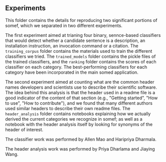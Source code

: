 ## Experiments

This folder contains the details for reproducing two significant portions of somef, which we separated in two different experiments.

The first experiment aimed at trianing four binary, sennce-based classifiers that would detect whether a candidate sentence is a description, an installation instruction, an invocation command or a citation. The `training_corpus` folder contains the materials used to train the different classifiers we tried. The `trained_models` folder contains the pickle files of the trained classifiers, and the `ranking` folder contains the scores of each classifier on each category. The best-performing classifiers for each category have been incorporated in the main somed application.

The second experiment aimed at counting what are the common header names developers and scientists use to describe their scientific software. The idea behind this analysis is that the header used in a readme file is a good indicator of the content of that section (e.g., "Getting started", "How to use", "How to contribute"), and we found that many different authors used similar headers to describe their own readme files. The `header_analysis` folder contains notebooks explaining how we actually derived the current categories we recognize in somef; as well as a notebook with the header analysis itself by looking for synonyms of the header of interest. 

The classifier work was performed by Allen Mao and Haripriya Dharmala.

The header analysis work was performed by Priya Dharlama and Jiaying Wang.